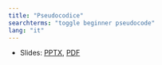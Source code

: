 ```yaml
---
title: "Pseudocodice"
searchterms: "toggle beginner pseudocode"
lang: "it"
---
```

 <ul>
 <li class="ng-binding">Slides:
 <a href="ProgrammingLessons/beginner/Pseudocodice.pptx">PPTX</a>,
 <a href="ProgrammingLessons/beginner/Pseudocodice.pdf">PDF</a>
 </li>

 </ul>
